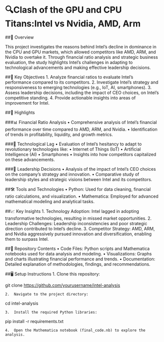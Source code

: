 # 🔍Clash of the GPU and CPU Titans:Intel vs Nvidia, AMD, Arm

##📖 Overview

This project investigates the reasons behind Intel’s decline in dominance in the CPU and GPU markets, which allowed competitors like AMD, ARM, and Nvidia to overtake it. Through financial ratio analysis and strategic business evaluation, the study highlights Intel’s challenges in adapting to technological advancements and making effective leadership decisions.

##🎯 Key Objectives
	1.	Analyze financial ratios to evaluate Intel’s performance compared to its competitors.
	2.	Investigate Intel’s strategy and responsiveness to emerging technologies (e.g., IoT, AI, smartphones).
	3.	Assess leadership decisions, including the impact of CEO choices, on Intel’s competitive standing.
	4.	Provide actionable insights into areas of improvement for Intel.

##🔑 Highlights

###📊 Financial Ratio Analysis
	•	Comprehensive analysis of Intel’s financial performance over time compared to AMD, ARM, and Nvidia.
	•	Identification of trends in profitability, liquidity, and growth metrics.

###🧠 Technological Lag
	•	Evaluation of Intel’s hesitancy to adapt to revolutionary technologies like:
	•	Internet of Things (IoT)
	•	Artificial Intelligence (AI)
	•	Smartphones
	•	Insights into how competitors capitalized on these advancements.

###🏢 Leadership Decisions
	•	Analysis of the impact of Intel’s CEO choices on the company’s strategy and innovation.
	•	Comparative study of leadership styles and strategic visions between Intel and its competitors.

##🛠️ Tools and Technologies
	•	Python: Used for data cleaning, financial ratio calculations, and visualization.
	•	Mathematica: Employed for advanced mathematical modeling and analytical tasks.

##📈 Key Insights
	1.	Technology Adoption: Intel lagged in adopting transformative technologies, resulting in missed market opportunities.
	2.	Leadership Challenges: Leadership inconsistencies and poor strategic direction contributed to Intel’s decline.
	3.	Competitor Strategy: AMD, ARM, and Nvidia aggressively pursued innovation and diversification, enabling them to surpass Intel.

##📂 Repository Contents
	•	Code Files: Python scripts and Mathematica notebooks used for data analysis and modeling.
	•	Visualizations: Graphs and charts illustrating financial performance and trends.
	•	Documentation: Detailed explanation of methodologies, findings, and recommendations.

##🖥️ Setup Instructions
	1.	Clone this repository:

git clone https://github.com/yourusername/intel-analysis


	2.	Navigate to the project directory:

cd intel-analysis


	3.	Install the required Python libraries:

pip install -r requirements.txt


	4.	Open the Mathematica notebook (final_code.nb) to explore the analysis.

